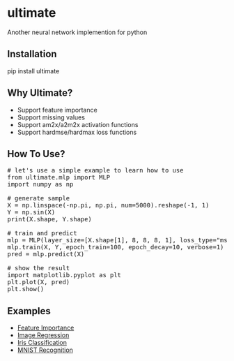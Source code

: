 # ultimate
Another neural network implemention for python

## Installation
pip install ultimate

## Why Ultimate?
+ Support feature importance
+ Support missing values
+ Support am2x/a2m2x activation functions
+ Support hardmse/hardmax loss functions

## How To Use?
<pre>
# let's use a simple example to learn how to use
from ultimate.mlp import MLP
import numpy as np

# generate sample
X = np.linspace(-np.pi, np.pi, num=5000).reshape(-1, 1)
Y = np.sin(X)
print(X.shape, Y.shape)

# train and predict
mlp = MLP(layer_size=[X.shape[1], 8, 8, 8, 1], loss_type="mse")
mlp.train(X, Y, epoch_train=100, epoch_decay=10, verbose=1)
pred = mlp.predict(X)

# show the result
import matplotlib.pyplot as plt  
plt.plot(X, pred)
plt.show()
</pre>

## Examples
+ [Feature Importance](https://www.kaggle.com/anycode/feature-importance-using-nn)
+ [Image Regression](https://www.kaggle.com/anycode/image-regression)
+ [Iris Classification](https://www.kaggle.com/anycode/iris-classification)
+ [MNIST Recognition](https://www.kaggle.com/anycode/mnist-recognition)